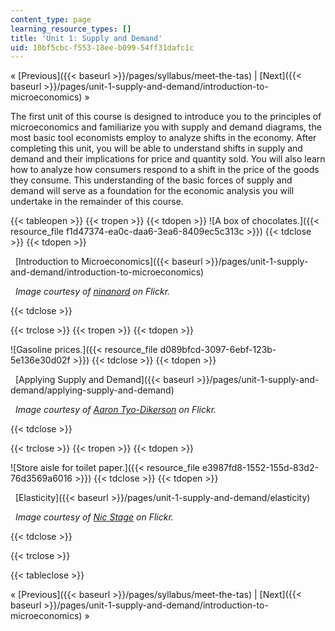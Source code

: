 ```yaml
---
content_type: page
learning_resource_types: []
title: 'Unit 1: Supply and Demand'
uid: 10bf5cbc-f553-18ee-b099-54ff31dafc1c
---
```


« [Previous]({{< baseurl >}}/pages/syllabus/meet-the-tas) | [Next]({{< baseurl >}}/pages/unit-1-supply-and-demand/introduction-to-microeconomics) »

The first unit of this course is designed to introduce you to the principles of microeconomics and familiarize you with supply and demand diagrams, the most basic tool economists employ to analyze shifts in the economy. After completing this unit, you will be able to understand shifts in supply and demand and their implications for price and quantity sold. You will also learn how to analyze how consumers respond to a shift in the price of the goods they consume. This understanding of the basic forces of supply and demand will serve as a foundation for the economic analysis you will undertake in the remainder of this course.

{{< tableopen >}}
{{< tropen >}}
{{< tdopen >}}
![A box of chocolates.]({{< resource_file f1d47374-ea0c-daa6-3ea6-8409ec5c313c >}})
{{< tdclose >}}
{{< tdopen >}}


  [Introduction to Microeconomics]({{< baseurl >}}/pages/unit-1-supply-and-demand/introduction-to-microeconomics)

  _Image courtesy of_ [_ninanord_](http://www.flickr.com/photos/ninsvims/3264175368/) _on Flickr._


{{< tdclose >}}

{{< trclose >}}
{{< tropen >}}
{{< tdopen >}}
  
![Gasoline prices.]({{< resource_file d089bfcd-3097-6ebf-123b-5e136e30d02f >}})
{{< tdclose >}}
{{< tdopen >}}


  [Applying Supply and Demand]({{< baseurl >}}/pages/unit-1-supply-and-demand/applying-supply-and-demand)

  _Image courtesy of_ [_Aaron Tyo-Dikerson_](http://www.flickr.com/photos/tyodickerson/39826870/) _on Flickr._


{{< tdclose >}}

{{< trclose >}}
{{< tropen >}}
{{< tdopen >}}
  
![Store aisle for toilet paper.]({{< resource_file e3987fd8-1552-155d-83d2-76d3569a6016 >}})
{{< tdclose >}}
{{< tdopen >}}


  [Elasticity]({{< baseurl >}}/pages/unit-1-supply-and-demand/elasticity)

  _Image courtesy of_ [_Nic Stage_](http://www.flickr.com/photos/nic-stage/4321461836/in/photostream/) _on Flickr._


{{< tdclose >}}

{{< trclose >}}

{{< tableclose >}}

« [Previous]({{< baseurl >}}/pages/syllabus/meet-the-tas) | [Next]({{< baseurl >}}/pages/unit-1-supply-and-demand/introduction-to-microeconomics) »